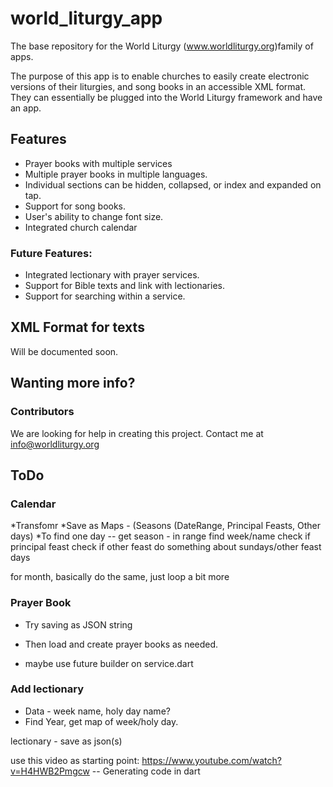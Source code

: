 # world_liturgy_app

The base repository for the World Liturgy (www.worldliturgy.org)family of apps.

The purpose of this app is to enable churches to easily create electronic versions of their liturgies, and song books in an accessible XML format. They can essentially be plugged into the World Liturgy framework and have an app.


## Features
* Prayer books with multiple services
* Multiple prayer books in multiple languages.
* Individual sections can be hidden, collapsed, or index and expanded on tap.
* Support for song books.
* User's ability to change font size.
* Integrated church calendar

### Future Features:
* Integrated lectionary with prayer services.
* Support for Bible texts and link with lectionaries.
* Support for searching within a service.


## XML Format for texts
Will be documented soon.

## Wanting more info?

### Contributors
We are looking for help in creating this project. Contact me at info@worldliturgy.org


## ToDo
### Calendar
*Transfomr
*Save as Maps - (Seasons (DateRange, Principal Feasts, Other days)
*To find one day -- 
    get season - in range
    find week/name
    check if principal feast
    check if other feast
    do something about sundays/other feast days
    

for month, basically do the same, just loop a bit more

### Prayer Book
* Try saving as JSON string
* Then load and create prayer books as needed.

* maybe use future builder on service.dart

### Add lectionary
* Data - week name, holy day name?
* Find Year, get map of week/holy day.

lectionary - save as json(s)



use this video as starting point: https://www.youtube.com/watch?v=H4HWB2Pmgcw -- Generating code in dart